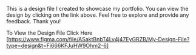 This is a design file I created to showcase my portfolio. You can view the design by clicking on the link above. Feel free to explore and provide any feedback. Thank you!

To View the Design File Click Here [https://www.figma.com/file/ASaktBnbT4Lv4j47EyGRZB/My-Design-File?type=design&t=Fi666KFJuHW9Ohm2-6]
